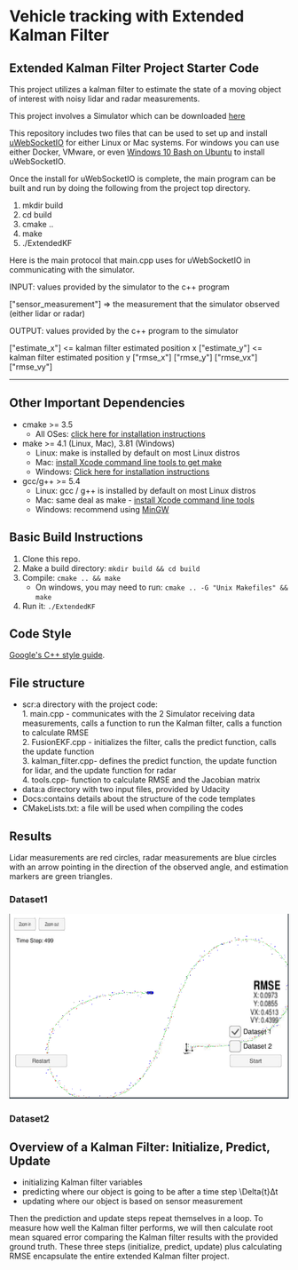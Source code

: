 # Vehicle tracking with Extended Kalman Filter 

## Extended Kalman Filter Project Starter Code

This project utilizes a kalman filter to estimate the state of a moving object of interest with noisy lidar and radar measurements. 

This project involves a Simulator which can be downloaded [here](https://github.com/udacity/self-driving-car-sim/releases)

This repository includes two files that can be used to set up and install [uWebSocketIO](https://github.com/uWebSockets/uWebSockets) for either Linux or Mac systems. For windows you can use either Docker, VMware, or even [Windows 10 Bash on Ubuntu](https://www.howtogeek.com/249966/how-to-install-and-use-the-linux-bash-shell-on-windows-10/) to install uWebSocketIO. 

Once the install for uWebSocketIO is complete, the main program can be built and run by doing the following from the project top directory.

1. mkdir build
2. cd build
3. cmake ..
4. make
5. ./ExtendedKF

Here is the main protocol that main.cpp uses for uWebSocketIO in communicating with the simulator.

INPUT: values provided by the simulator to the c++ program

["sensor_measurement"] => the measurement that the simulator observed (either lidar or radar)


OUTPUT: values provided by the c++ program to the simulator

["estimate_x"] <= kalman filter estimated position x
["estimate_y"] <= kalman filter estimated position y
["rmse_x"]
["rmse_y"]
["rmse_vx"]
["rmse_vy"]

---

## Other Important Dependencies

* cmake >= 3.5
  * All OSes: [click here for installation instructions](https://cmake.org/install/)
* make >= 4.1 (Linux, Mac), 3.81 (Windows)
  * Linux: make is installed by default on most Linux distros
  * Mac: [install Xcode command line tools to get make](https://developer.apple.com/xcode/features/)
  * Windows: [Click here for installation instructions](http://gnuwin32.sourceforge.net/packages/make.htm)
* gcc/g++ >= 5.4
  * Linux: gcc / g++ is installed by default on most Linux distros
  * Mac: same deal as make - [install Xcode command line tools](https://developer.apple.com/xcode/features/)
  * Windows: recommend using [MinGW](http://www.mingw.org/)

## Basic Build Instructions

1. Clone this repo.
2. Make a build directory: `mkdir build && cd build`
3. Compile: `cmake .. && make` 
   * On windows, you may need to run: `cmake .. -G "Unix Makefiles" && make`
4. Run it: `./ExtendedKF `

## Code Style

[Google's C++ style guide](https://google.github.io/styleguide/cppguide.html).

## File structure
* scr:a directory with the project code:  \
       1. main.cpp - communicates with the 2 Simulator receiving data measurements, calls a function to run the Kalman filter, calls a                        function to calculate RMSE\
       2. FusionEKF.cpp - initializes the filter, calls the predict function, calls the update function\
       3. kalman_filter.cpp- defines the predict function, the update function for lidar, and the update function for radar\
       4. tools.cpp- function to calculate RMSE and the Jacobian matrix
* data:a directory with two input files, provided by Udacity
* Docs:contains details about the structure of the code templates
* CMakeLists.txt: a file will be used when compiling the codes 

## Results

Lidar measurements are red circles, radar measurements are blue circles with an arrow pointing in the direction of the observed angle, and estimation markers are green triangles. 

### Dataset1
![](https://github.com/Luzhongyue/Extended-Kalman-Filter/blob/master/image/Dataset1.png)
### Dataset2

## Overview of a Kalman Filter: Initialize, Predict, Update

* initializing Kalman filter variables
* predicting where our object is going to be after a time step \Delta{t}Δt
* updating where our object is based on sensor measurement

Then the prediction and update steps repeat themselves in a loop.
To measure how well the Kalman filter performs, we will then calculate root mean squared error comparing the Kalman filter results with the provided ground truth.
These three steps (initialize, predict, update) plus calculating RMSE encapsulate the entire extended Kalman filter project.





